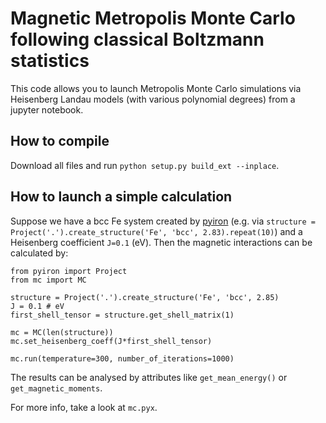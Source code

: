 # Magnetic Metropolis Monte Carlo following classical Boltzmann statistics

This code allows you to launch Metropolis Monte Carlo simulations via Heisenberg Landau models (with various polynomial degrees) from a jupyter notebook.

## How to compile

Download all files and run `python setup.py build_ext --inplace`.

## How to launch a simple calculation

Suppose we have a bcc Fe system created by [pyiron](http://github.com/pyiron/pyiron) (e.g. via `structure = Project('.').create_structure('Fe', 'bcc', 2.83).repeat(10)`) and a Heisenberg coefficient `J=0.1` (eV). Then the magnetic interactions can be calculated by:

```
from pyiron import Project
from mc import MC

structure = Project('.').create_structure('Fe', 'bcc', 2.85)
J = 0.1 # eV
first_shell_tensor = structure.get_shell_matrix(1)

mc = MC(len(structure))
mc.set_heisenberg_coeff(J*first_shell_tensor)

mc.run(temperature=300, number_of_iterations=1000)
```

The results can be analysed by attributes like `get_mean_energy()` or `get_magnetic_moments`.

For more info, take a look at `mc.pyx`.
